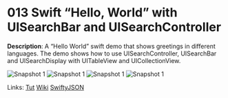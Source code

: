 # 013 Swift “Hello, World” with UISearchBar and UISearchController

**Description**: A “Hello World” swift demo that shows greetings in different languages. The demo shows how to use UISearchController, UISearchBar and UISearchDisplay with UITableView and UICollectionView.   


![Snapshot 1](https://github.com/vidaaudrey/013-Hello-World-UISearchController-And-UISearchBar/blob/master/_snapshot/snapshot.gif)
![Snapshot 1](https://github.com/vidaaudrey/013-Hello-World-UISearchController-And-UISearchBar/blob/master/_snapshot/snapshot1.gif)
![Snapshot 1](https://github.com/vidaaudrey/013-Hello-World-UISearchController-And-UISearchBar/blob/master/_snapshot/snapshot2.gif)
![Snapshot 1](https://github.com/vidaaudrey/013-Hello-World-UISearchController-And-UISearchBar/blob/master/_snapshot/snapshot3.gif)

Links: [Tut](http://www.raywenderlich.com/76519/add-table-view-search-swift)
[Wiki](http://en.wikipedia.org/wiki/Hello)
[SwiftyJSON](https://github.com/lingoer/SwiftyJSON)


